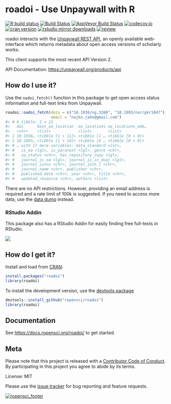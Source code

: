 
# roadoi - Use Unpaywall with R

[![R build
status](https://github.com/ropensci/roadoi/workflows/R-CMD-check/badge.svg)](https://github.com/ropensci/roadoi/actions)
[![Build
Status](https://travis-ci.org/ropensci/roadoi.svg?branch=master)](https://travis-ci.org/ropensci/roadoi)
[![AppVeyor Build
Status](https://ci.appveyor.com/api/projects/status/github/ropensci/roadoi?branch=master&svg=true)](https://ci.appveyor.com/project/ropensci/roadoi)
[![codecov.io](https://codecov.io/github/ropensci/roadoi/coverage.svg?branch=master)](https://codecov.io/github/ropensci/roadoi?branch=master)
[![cran
version](http://www.r-pkg.org/badges/version/roadoi)](https://cran.r-project.org/package=roadoi)
[![rstudio mirror
downloads](http://cranlogs.r-pkg.org/badges/roadoi)](https://github.com/r-hub/cranlogs.app)
[![review](https://badges.ropensci.org/115_status.svg)](https://github.com/ropensci/software-review/issues/115)

roadoi interacts with the [Unpaywall REST
API](https://unpaywall.org/products/api), an openly available
web-interface which returns metadata about open access versions of
scholarly works.

This client supports the most recent API Version 2.

API Documentation: <https://unpaywall.org/products/api>

## How do I use it?

Use the `oadoi_fetch()` function in this package to get open access
status information and full-text links from Unpaywall.

``` r
roadoi::oadoi_fetch(dois = c("10.1038/ng.3260", "10.1093/nar/gkr1047"), 
                    email = "najko.jahn@gmail.com")
#> # A tibble: 2 x 21
#>   doi      best_oa_location  oa_locations oa_locations_emb…
#>   <chr>    <list>            <list>       <list>           
#> 1 10.1038… <tibble [1 × 11]> <tibble [1 … <tibble [0 × 0]> 
#> 2 10.1093… <tibble [1 × 10]> <tibble [6 … <tibble [0 × 0]> 
#> # … with 17 more variables: data_standard <int>,
#> #   is_oa <lgl>, is_paratext <lgl>, genre <chr>,
#> #   oa_status <chr>, has_repository_copy <lgl>,
#> #   journal_is_oa <lgl>, journal_is_in_doaj <lgl>,
#> #   journal_issns <chr>, journal_issn_l <chr>,
#> #   journal_name <chr>, publisher <chr>,
#> #   published_date <chr>, year <chr>, title <chr>,
#> #   updated_resource <chr>, authors <list>
```

There are no API restrictions. However, providing an email address is
required and a rate limit of 100k is suggested. If you need to access
more data, use the [data dump](https://unpaywall.org/products/snapshot)
instead.

### RStudio Addin

This package also has a RStudio Addin for easily finding free full-texts
in RStudio.

![](man/figures/oadoi_addin.gif)

## How do I get it?

Install and load from [CRAN](https://cran.r-project.org/package=roadoi):

``` r
install.packages("roadoi")
library(roadoi)
```

To install the development version, use the [devtools
package](https://cran.r-project.org/package=devtools)

``` r
devtools::install_github("ropensci/roadoi")
library(roadoi)
```

## Documentation

See <https://docs.ropensci.org/roadoi/> to get started.

## Meta

Please note that this project is released with a [Contributor Code of
Conduct](https://github.com/ropensci/roadoi/blob/master/CONDUCT.md). By
participating in this project you agree to abide by its terms.

License: MIT

Please use the [issue
tracker](https://github.com/ropensci/roadoi/issues) for bug reporting
and feature requests.

[![ropensci\_footer](https://ropensci.org/public_images/ropensci_footer.png)](https://ropensci.org)
